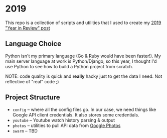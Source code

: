 # 2019

This repo is a collection of scripts and utilities that I used to create my [2019 "Year in Review" post](https://posts.bwong.net/posts/2019-year-in-review/?utm_source=github&utm_medium=readme&utm_campaign=year_in_review)

## Language Choice

Python isn't my primary language (Go & Ruby would have been faster!). My main server language at work is Python/Django, so this year, I thought I'd use Python to see how to build a Python project from scratch.

NOTE: code quality is quick and **really** hacky just to get the data I need. Not reflective of "real" code ;)

## Project Structure

* `config` – where all the config files go. In our case, we need things like Google API client credentials. It also stores some credentials.
* `youtube` – Youtube watch history parsing & output
* `photos` – utilities to pull API data from [Google Photos](https://photos.google.com)
* `swarm` – TBD
